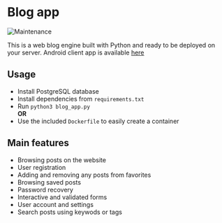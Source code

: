 # Blog app

![Maintenance](https://img.shields.io/maintenance/no/2019?style=flat-square)

This is a web blog engine built with Python and ready to be deployed on your server.
Android client app is available [here][android]

## Usage
- Install PostgreSQL database
- Install dependencies from `requirements.txt`
- Run `python3 blog_app.py`  
**OR**
- Use the included `Dockerfile` to easily create a container

## Main features
- Browsing posts on the website
- User registration
- Adding and removing any posts from favorites
- Browsing saved posts
- Password recovery
- Interactive and validated forms
- User account and settings
- Search posts using keywods or tags

[android]: https://github.com/MStefan99/blog-client


